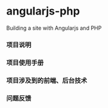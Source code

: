# angularjs-php
Building a site with Angularjs and PHP

### 项目说明

### 项目使用手册

### 项目涉及到的前端、后台技术

### 问题反馈
